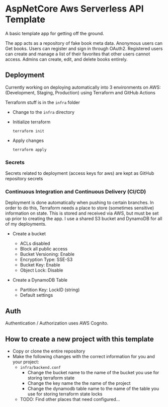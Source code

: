 # AspNetCore Aws Serverless API Template

A basic template app for getting off the ground.

The app acts as a repository of fake book meta data. Anonymous users can Get books. Users can register and sign in through OAuth2. Registered users can create and manage a list of their favorites that other users cannot access. Admins can create, edit, and delete books entirely.

## Deployment

Currently working on deploying automatically into 3 environments on AWS: (Development, Staging, Production) using Terraform and GitHub Actions

Terraform stuff is in the `infra` folder

- Change to the `infra` directory

- Initialize terraform

  `terraform init`

- Apply changes

  `terraform apply`

### Secrets

Secrets related to deployment (access keys for aws) are kept as GitHub repository secrets

### Continuous Integration and Continuous Delivery (CI/CD)

Deployment is done automatically when pushing to certain branches. In order to do this, Terraform needs a place to store (sometimes sensitive) information on state. This is stored and received via AWS, but must be set up prior to creating the app. I use a shared S3 bucket and DynamoDB for all of my deployments.

- Create a bucket
  - ACLs disabled
  - Block all public access
  - Bucket Versioning: Enable
  - Encryption Type: SSE-S3
  - Bucket Key: Enable
  - Object Lock: Disable
  
- Create a DynamoDB Table
  - Partition Key: LockID (string)
  - Default settings

## Auth

Authentication / Authorization uses AWS Cognito.

## How to create a new project with this template

- Copy or clone the entire repository
- Make the following changes with the correct information for you and your project:
  - `infra/backend.conf`
    - Change the bucket name to the name of the bucket you use for storing terraform state
    - Change the key name the the name of the project
    - Change the dynamodb table name to the name of the table you use for storing terraform state locks
  - TODO: Find other places that need configured...